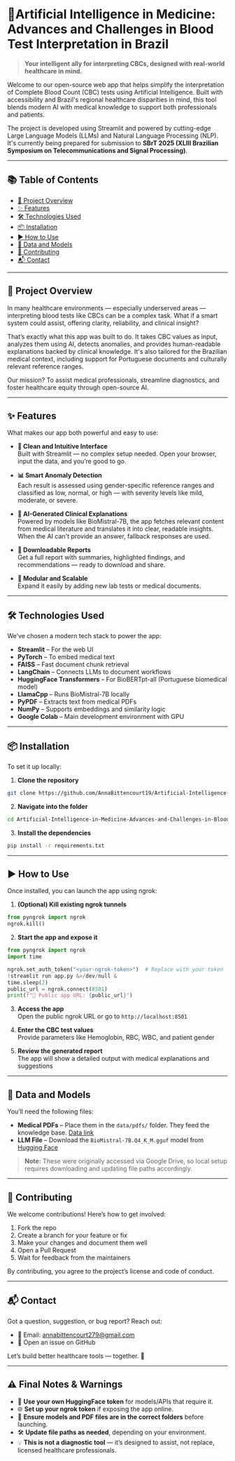 # 🧬Artificial Intelligence in Medicine: Advances and Challenges in Blood Test Interpretation in Brazil

> **Your intelligent ally for interpreting CBCs, designed with real-world healthcare in mind.**

Welcome to our open-source web app that helps simplify the interpretation of Complete Blood Count (CBC) tests using Artificial Intelligence. Built with accessibility and Brazil's regional healthcare disparities in mind, this tool blends modern AI with medical knowledge to support both professionals and patients.

The project is developed using Streamlit and powered by cutting-edge Large Language Models (LLMs) and Natural Language Processing (NLP). It's currently being prepared for submission to **SBrT 2025 (XLIII Brazilian Symposium on Telecommunications and Signal Processing)**.

---

## 📚 Table of Contents

- [🚀 Project Overview](#-project-overview)
- [✨ Features](#-features)
- [🛠️ Technologies Used](#-technologies-used)
- [📦 Installation](#-installation)
- [▶️ How to Use](#-how-to-use)
- [📁 Data and Models](#-data-and-models)
- [🤝 Contributing](#-contributing)
- [📬 Contact](#-contact)

---

## 🚀 Project Overview

In many healthcare environments — especially underserved areas — interpreting blood tests like CBCs can be a complex task. What if a smart system could assist, offering clarity, reliability, and clinical insight?

That’s exactly what this app was built to do. It takes CBC values as input, analyzes them using AI, detects anomalies, and provides human-readable explanations backed by clinical knowledge. It's also tailored for the Brazilian medical context, including support for Portuguese documents and culturally relevant reference ranges.

Our mission? To assist medical professionals, streamline diagnostics, and foster healthcare equity through open-source AI.

---

## ✨ Features

What makes our app both powerful and easy to use:

- **🔵 Clean and Intuitive Interface**  
  Built with Streamlit — no complex setup needed. Open your browser, input the data, and you’re good to go.

- **📊 Smart Anomaly Detection**  
  Each result is assessed using gender-specific reference ranges and classified as low, normal, or high — with severity levels like mild, moderate, or severe.

- **🧠 AI-Generated Clinical Explanations**  
  Powered by models like BioMistral-7B, the app fetches relevant content from medical literature and translates it into clear, readable insights. When the AI can't provide an answer, fallback responses are used.

- **📝 Downloadable Reports**  
  Get a full report with summaries, highlighted findings, and recommendations — ready to download and share.

- **🧹 Modular and Scalable**  
  Expand it easily by adding new lab tests or medical documents.

---

## 🛠️ Technologies Used

We’ve chosen a modern tech stack to power the app:

- **Streamlit** – For the web UI
- **PyTorch** – To embed medical text
- **FAISS** – Fast document chunk retrieval
- **LangChain** – Connects LLMs to document workflows
- **HuggingFace Transformers** – For BioBERTpt-all (Portuguese biomedical model)
- **LlamaCpp** – Runs BioMistral-7B locally
- **PyPDF** – Extracts text from medical PDFs
- **NumPy** – Supports embeddings and similarity logic
- **Google Colab** – Main development environment with GPU

---

## 📦 Installation

To set it up locally:

1. **Clone the repository**
```bash
git clone https://github.com/AnnaBittencourt19/Artificial-Intelligence-in-Medicine-Advances-and-Challenges-in-Blood-Test-Interpretation.git
```

2. **Navigate into the folder**
```bash
cd Artificial-Intelligence-in-Medicine-Advances-and-Challenges-in-Blood-Test-Interpretation
```

3. **Install the dependencies**
```bash
pip install -r requirements.txt
```

---

## ▶️ How to Use

Once installed, you can launch the app using ngrok:

1. **(Optional) Kill existing ngrok tunnels**
```python
from pyngrok import ngrok
ngrok.kill()
```

2. **Start the app and expose it**
```python
from pyngrok import ngrok
import time

ngrok.set_auth_token("<your-ngrok-token>")  # Replace with your token
!streamlit run app.py &>/dev/null &
time.sleep(2)
public_url = ngrok.connect(8501)
print(f"🔗 Public app URL: {public_url}")
```

3. **Access the app**  
   Open the public ngrok URL or go to `http://localhost:8501`

4. **Enter the CBC test values**  
   Provide parameters like Hemoglobin, RBC, WBC, and patient gender

5. **Review the generated report**  
   The app will show a detailed output with medical explanations and suggestions

---

## 📁 Data and Models

You’ll need the following files:

- **Medical PDFs** – Place them in the `data/pdfs/` folder. They feed the knowledge base. [Data link](https://drive.google.com/drive/folders/1p6WvNubq7KfL-C4z5arQVMp7tiHY-oot?usp=sharing)
- **LLM File** – Download the `BioMistral-7B.Q4_K_M.gguf` model from [Hugging Face](https://huggingface.co/BioMistral/BioMistral-7B)

> **Note:** These were originally accessed via Google Drive, so local setup requires downloading and updating file paths accordingly.

---

## 🤝 Contributing

We welcome contributions! Here’s how to get involved:

1. Fork the repo
2. Create a branch for your feature or fix
3. Make your changes and document them well
4. Open a Pull Request
5. Wait for feedback from the maintainers

By contributing, you agree to the project’s license and code of conduct.

---

## 📬 Contact

Got a question, suggestion, or bug report? Reach out:

- 📧 Email: [annabittencourt279@gmail.com](mailto:annabittencourt279@gmail.com)
- 🐛 Open an issue on GitHub

Let’s build better healthcare tools — together. 💙

---

## ⚠️ Final Notes & Warnings

- 🔑 **Use your own HuggingFace token** for models/APIs that require it.
- 🌐 **Set up your ngrok token** if exposing the app online.
- 📁 **Ensure models and PDF files are in the correct folders** before launching.
- 🛠️ **Update file paths as needed**, depending on your environment.
- 💡 **This is not a diagnostic tool** — it’s designed to assist, not replace, licensed healthcare professionals.
